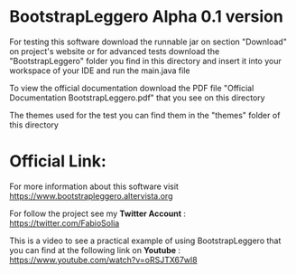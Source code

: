 # BootstrapLeggero Alpha 0.1 version

For testing this software download the runnable jar on section "Download" on project's website or for advanced tests download the "BootstrapLeggero" folder you find in this directory and insert it into your workspace of your IDE and run the main.java file

To view the official documentation download the PDF file "Official Documentation BootstrapLeggero.pdf" that you see on this directory

The themes used for the test you can find them in the "themes" folder of this directory

# Official Link:

For more information about this software visit https://www.bootstrapleggero.altervista.org 

For follow the project see my <b>Twitter Account</b> : https://twitter.com/FabioSolia

This is a video to see a practical example of using BootstrapLeggero that you can find at the following link on <b>Youtube</b> : https://www.youtube.com/watch?v=oRSJTX67wl8
